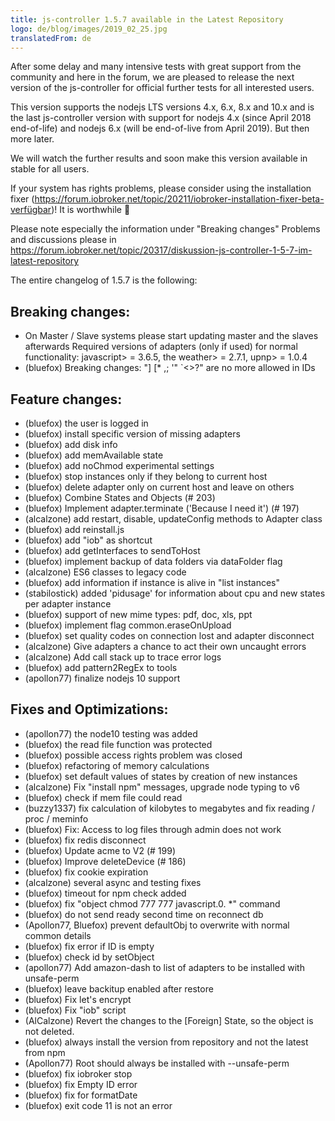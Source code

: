 ```yaml
---
title: js-controller 1.5.7 available in the Latest Repository
logo: de/blog/images/2019_02_25.jpg
translatedFrom: de
---
```

After some delay and many intensive tests with great support from the community and here in the forum, we are pleased to release the next version of the js-controller for official further tests for all interested users.
<!-- SOURCE: Nach einiger Verzögerung und vielen intensiven Tests mit großer Unterstützung aus der Community und hier im Forum freuen wir uns die nächste Version des js-controllers zu offiziellen weiteren Tests für alle interessierten User freizugeben.
 -->

This version supports the nodejs LTS versions 4.x, 6.x, 8.x and 10.x and is the last js-controller version with support for nodejs 4.x (since April 2018 end-of-life) and nodejs 6.x (will be end-of-live from April 2019). But then more later.
<!-- SOURCE: Diese Version unterstützt die nodejs LTS Versionen 4.x, 6.x, 8.x und 10.x und ist die letzte js-controller Version mit Unterstützung für nodejs 4.x (bereits seit April 2018 End-of-Life) und nodejs 6.x (wird ab April 2019 End-of-Live sein). Dazu dann aber später mehr.
 -->

We will watch the further results and soon make this version available in stable for all users.
<!-- SOURCE: Wir werden die weiteren Ergebnisse beobachten und demnächst diese Version auch im Stable für alle Nutzer verfügbar machen.
 -->

If your system has rights problems, please consider using the installation fixer (https://forum.iobroker.net/topic/20211/iobroker-installation-fixer-beta-verfügbar)! It is worthwhile 🙂
<!-- SOURCE: Falls Euer System Rechteprobleme hat überlegt bitte ggf den Installation Fixer zu nutzen (https://forum.iobroker.net/topic/20211/iobroker-installation-fixer-beta-verfügbar)! Es lohnt sich 🙂
 -->

Please note especially the information under "Breaking changes"
Problems and discussions please in https://forum.iobroker.net/topic/20317/diskussion-js-controller-1-5-7-im-latest-repository
<!-- SOURCE: Bitte beachtet vor allem die Informationen unter "Breaking changes"
Probleme und Diskussionen bitte in https://forum.iobroker.net/topic/20317/diskussion-js-controller-1-5-7-im-latest-repository
 -->

The entire changelog of 1.5.7 is the following:
<!-- SOURCE: Das gesamte Changelog der 1.5.7 ist das folgende:
 -->

## Breaking changes:
<!-- SOURCE: ## Breaking changes: -->
* On Master / Slave systems please start updating master and the slaves afterwards
Required versions of adapters (only if used) for normal functionality: javascript> = 3.6.5, the weather> = 2.7.1, upnp> = 1.0.4
* (bluefox) Breaking changes: "] [* ,; '" `<>?" are no more allowed in IDs
<!-- SOURCE: * On Master/Slave systems please start updating master and the slaves afterwards
* Required versions of adapters (only if used) for normal functionality: javascript >= 3.6.5, dasWetter >= 2.7.1, upnp >= 1.0.4
* (bluefox) Breaking changes: "][*,;'"`<>?" are no more allowed in IDs
 -->

## Feature changes:
<!-- SOURCE: ## Feature changes: -->
* (bluefox) the user is logged in
* (bluefox) install specific version of missing adapters
* (bluefox) add disk info
* (bluefox) add memAvailable state
* (bluefox) add noChmod experimental settings
* (bluefox) stop instances only if they belong to current host
* (bluefox) delete adapter only on current host and leave on others
* (bluefox) Combine States and Objects (# 203)
* (bluefox) Implement adapter.terminate ('Because I need it') (# 197)
* (alcalzone) add restart, disable, updateConfig methods to Adapter class
* (bluefox) add reinstall.js
* (bluefox) add "iob" as shortcut
* (bluefox) add getInterfaces to sendToHost
* (bluefox) implement backup of data folders via dataFolder flag
* (alcalzone) ES6 classes to legacy code
* (bluefox) add information if instance is alive in "list instances"
* (stabilostick) added 'pidusage' for information about cpu and new states per adapter instance
* (bluefox) support of new mime types: pdf, doc, xls, ppt
* (bluefox) implement flag common.eraseOnUpload
* (bluefox) set quality codes on connection lost and adapter disconnect
* (alcalzone) Give adapters a chance to act their own uncaught errors
* (alcalzone) Add call stack up to trace error logs
* (bluefox) add pattern2RegEx to tools
* (apollon77) finalize nodejs 10 support
<!-- SOURCE: * (bluefox) the user by changing of states and objects is logged
* (bluefox) install specific version of missing adapter
* (bluefox) add disk info
* (bluefox) add memAvailable state
* (bluefox) add noChmod experimental settings
* (bluefox) stop instances only if they belongs to current host
* (bluefox) delete adapter only on current host and leave it on others
* (bluefox) Combine States and Objects (#203)
* (bluefox) Implement adapter.terminate('Because I need it') (#197)
* (alcalzone) add restart, disable, updateConfig methods to Adapter class
* (bluefox) add reinstall.js
* (bluefox) add "iob" as shortcut
* (bluefox) add getInterfaces to sendToHost
* (bluefox) implement backup of data folders via dataFolder flag
* (alcalzone) Add a wrapper method to safely expose ES6 classes to legacy code
* (bluefox) add information if instance is alive in "list instances"
* (stabilostick) added 'pidusage' for information about cpu and new states per adapter instance
* (bluefox) support of new mime types: pdf, doc, xls, ppt
* (bluefox) implement flag common.eraseOnUpload
* (bluefox) set quality codes on connection lost and adapter disconnect
* (alcalzone) Give adapters a chance to handle their own uncaught errors
* (alcalzone) Add call stack information to hard to trace error logs
* (bluefox) add pattern2RegEx to tools
* (apollon77) finalize nodejs 10 support
 -->

## Fixes and Optimizations:
<!-- SOURCE: ## Fixes and Optimizations: -->
* (apollon77) the node10 testing was added
* (bluefox) the read file function was protected
* (bluefox) possible access rights problem was closed
* (bluefox) refactoring of memory calculations
* (bluefox) set default values of states by creation of new instances
* (alcalzone) Fix "install npm" messages, upgrade node typing to v6
* (bluefox) check if mem file could read
* (buzzy1337) fix calculation of kilobytes to megabytes and fix reading / proc / meminfo
* (bluefox) Fix: Access to log files through admin does not work
* (bluefox) fix redis disconnect
* (bluefox) Update acme to V2 (# 199)
* (bluefox) Improve deleteDevice (# 186)
* (bluefox) fix cookie expiration
* (alcalzone) several async and testing fixes
* (bluefox) timeout for npm check added
* (bluefox) fix "object chmod 777 777 javascript.0. *" command
* (bluefox) do not send ready second time on reconnect db
* (Apollon77, Bluefox) prevent defaultObj to overwrite with normal common details
* (bluefox) fix error if ID is empty
* (bluefox) check id by setObject
* (apollon77) Add amazon-dash to list of adapters to be installed with unsafe-perm
* (bluefox) leave backitup enabled after restore
* (bluefox) Fix let's encrypt
* (bluefox) Fix "iob" script
* (AlCalzone) Revert the changes to the [Foreign] State, so the object is not deleted.
* (bluefox) always install the version from repository and not the latest from npm
* (Apollon77) Root should always be installed with --unsafe-perm
* (bluefox) fix iobroker stop
* (bluefox) fix Empty ID error
* (bluefox) fix for formatDate
* (bluefox) exit code 11 is not an error
<!-- SOURCE: * (apollon77) the node10 testing was added
* (bluefox) the read file function was protected
* (bluefox) possible access rights problem was closed
* (bluefox) refactoring of memory calculations
* (bluefox) set default values of states by creation of new instances
* (alcalzone) Fix "install npm" messages, upgrade node typings to v6
* (bluefox) check if mem file could be read
* (buzzy1337) fix calculation of kilobyte to megabyte and fix reading /proc/meminfo
* (bluefox) Fix: Access to log files through admin does not work
* (bluefox) fix redis disconnect
* (bluefox) Update acme to V2 (#199)
* (bluefox) Improve deleteDevice (#186)
* (bluefox) fix cookie expiration
* (alcalzone) several async and testing fixes
* (bluefox) timeout for npm check added
* (bluefox) fix "object chmod 777 777 javascript.0.*" command
* (bluefox) do not send ready second time on reconnect db
* (Apollon77, Bluefox) prevent defaultObj to be overwritten with normal common details
* (bluefox) fix error if ID is empty
* (bluefox) check id by setObject
* (apollon77) Add amazon-dash to list of adapter to be installed with unsafe-perm
* (bluefox) leave backitup enabled after restore
* (bluefox) Fix let's encrypt
* (bluefox) Fix "iob" script
* (AlCalzone) Revert the changes to del[Foreign]State, so the object is not deleted.
* (bluefox) always install the version from repository and not the latest from npm
* (Apollon77) Root should always npm install with --unsafe-perm
* (bluefox) fix iobroker stop
* (bluefox) fix Empty ID error
* (bluefox) fix for formatDate
* (bluefox) exit code 11 is not an error -->